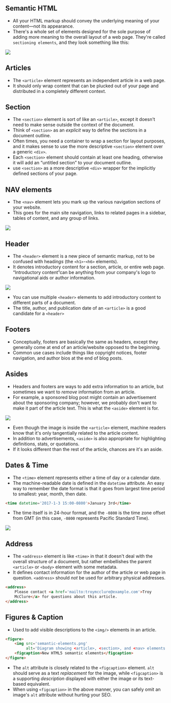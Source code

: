 ## Semantic HTML

- All your HTML markup should convey the underlying meaning of your content—not its appearance.
- There's a whole set of elements designed for the sole purpose of adding more meaning to the overall layout of  a web page. They're called `sectioning elements`, and they look something  like this:

![](images/sectioning-elements.png)

## Articles

- The `<article>` element represents an independent article in a web page.
-  It should only wrap content that can be plucked out of your page and distributed in a completely different context.

## Section

- The `<section>` element is sort of like an `<article>`, except it doesn't need to make sense outside the context of the document. 
- Think of `<section>` as an *explicit* way to define the sections in a document outline. 
-  Often times, you need a container to wrap a section for layout purposes, and it makes sense to use the more descriptive `<section>` element over a generic `<div>`.
-  Each `<section>` element should contain at least one heading, otherwise it will add an “untitled section” to your document outline.
- use `<section>` as a more descriptive `<div>` wrapper for the implicitly defined sections of your page. 

## NAV elements

- The `<nav>` element lets you mark up the various navigation sections of your website. 
- This goes for the main site navigation, links to related pages in a sidebar, tables of content, and any group of links. 

![](images/nav-element.png)

## Header

- The `<header>` element is a new piece of semantic markup, not to be confused with head*ings* (the `<h1>`-`<h6>` elements). 
- It denotes introductory content for a section, article, or entire web page. “Introductory content”can be anything from your company's logo to navigational aids or author information.

![](images/header.png)

- You can use multiple `<header>` elements to add introductory content to different parts of a document. 
- The title, author, and publication date of an `<article>` is a  good candidate for a `<header>`

## Footers

- Conceptually, footers are basically the same as headers, except they generally come at end of an article/website opposed to the beginning. 
- Common use cases include things like copyright notices, footer navigation, and author bios at the end of blog posts.

## Asides

- Headers and footers are ways to add extra information to an article, but sometimes we want to *remove* information from an article.
- For example, a sponsored blog post might contain an advertisement about the sponsoring company; however, we probably don't want to make it part of the article text. This is what the `<aside>` element is for.

![](images/aside.png)

- Even though the image is inside the `<article>` element, machine readers know that it's only tangentially related to the article content.
-  In addition to advertisements, `<aside>` is also appropriate for highlighting definitions, stats, or quotations. 
- If it looks different than the rest of the article, chances are it's an aside.

## Dates & Time

- The `<time>` element represents either a time of day or a calendar date. 
- The machine-readable date is defined in the `datetime` attribute. An easy way to remember the date format is that it goes from largest time period to smallest: year, month, then date.

```html
<time datetime='2017-1-3 15:00-0800'>January 3rd</time>
```

- The time itself is in 24-hour format, and the `-0800` is the time zone offset from GMT (in this case, `-0800` represents Pacific Standard Time).

![](images/datetime.png)

## Address

- The `<address>` element is like `<time>` in that it doesn't deal with the overall structure of a document, but rather embellishes the parent `<article>` or `<body>` element with some metadata.
- It defines contact information for the author of the article or web page in question. `<address>` should *not* be used for arbitrary physical addresses.

```html
<address>
    Please contact <a href='mailto:troymcclure@example.com'>Troy
    McClure</a> for questions about this article.
</address>
```



## Figures & Caption

- Used to add visible descriptions to the `<img/>` elements in an article.

```html
<figure>
    <img src='semantic-elements.png'
         alt='Diagram showing <article>, <section>, and <nav> elements'/>
    <figcaption>New HTML5 semantic elements</figcaption>
</figure>
```

- The `alt` attribute is closely related to the `<figcaption>` element. `alt` should serve as a text *replacement* for the image, while `<figcaption>` is a supporting *description* displayed with either the image or its text-based equivalent.
- When using `<figcaption>` in the above manner, you can safely omit an image's `alt` attribute without hurting your SEO.